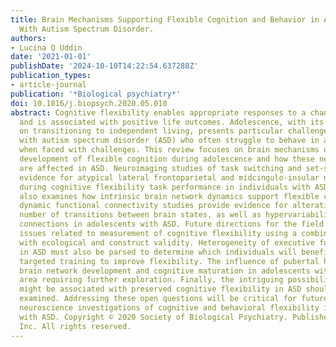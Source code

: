 ```yaml
---
title: Brain Mechanisms Supporting Flexible Cognition and Behavior in Adolescents
  With Autism Spectrum Disorder.
authors:
- Lucina Q Uddin
date: '2021-01-01'
publishDate: '2024-10-10T14:22:54.637288Z'
publication_types:
- article-journal
publication: '*Biological psychiatry*'
doi: 10.1016/j.biopsych.2020.05.010
abstract: Cognitive flexibility enables appropriate responses to a changing environment
  and is associated with positive life outcomes. Adolescence, with its increased focus
  on transitioning to independent living, presents particular challenges for youths
  with autism spectrum disorder (ASD) who often struggle to behave in a flexible way
  when faced with challenges. This review focuses on brain mechanisms underlying the
  development of flexible cognition during adolescence and how these neural systems
  are affected in ASD. Neuroimaging studies of task switching and set-shifting provide
  evidence for atypical lateral frontoparietal and midcingulo-insular network activation
  during cognitive flexibility task performance in individuals with ASD. Recent work
  also examines how intrinsic brain network dynamics support flexible cognition. These
  dynamic functional connectivity studies provide evidence for alterations in the
  number of transitions between brain states, as well as hypervariability of functional
  connections in adolescents with ASD. Future directions for the field include addressing
  issues related to measurement of cognitive flexibility using a combination of metrics
  with ecological and construct validity. Heterogeneity of executive function ability
  in ASD must also be parsed to determine which individuals will benefit most from
  targeted training to improve flexibility. The influence of pubertal hormones on
  brain network development and cognitive maturation in adolescents with ASD is another
  area requiring further exploration. Finally, the intriguing possibility that bilingualism
  might be associated with preserved cognitive flexibility in ASD should be further
  examined. Addressing these open questions will be critical for future translational
  neuroscience investigations of cognitive and behavioral flexibility in adolescents
  with ASD. Copyright © 2020 Society of Biological Psychiatry. Published by Elsevier
  Inc. All rights reserved.
---
```

